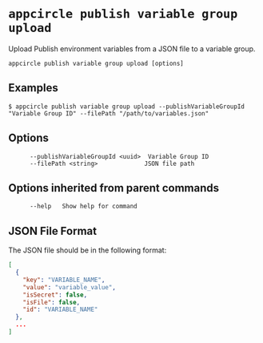 # `appcircle publish variable group upload`

Upload Publish environment variables from a JSON file to a variable group.

```plaintext
appcircle publish variable group upload [options]
```

## Examples

```plaintext
$ appcircle publish variable group upload --publishVariableGroupId "Variable Group ID" --filePath "/path/to/variables.json"
```
         
## Options

```plaintext
      --publishVariableGroupId <uuid>  Variable Group ID
      --filePath <string>             JSON file path
```                       

## Options inherited from parent commands

```plaintext
      --help   Show help for command
```

## JSON File Format

The JSON file should be in the following format:

```json
[
  {
    "key": "VARIABLE_NAME",
    "value": "variable_value",
    "isSecret": false,
    "isFile": false,
    "id": "VARIABLE_NAME"
  },
  ...
]
``` 